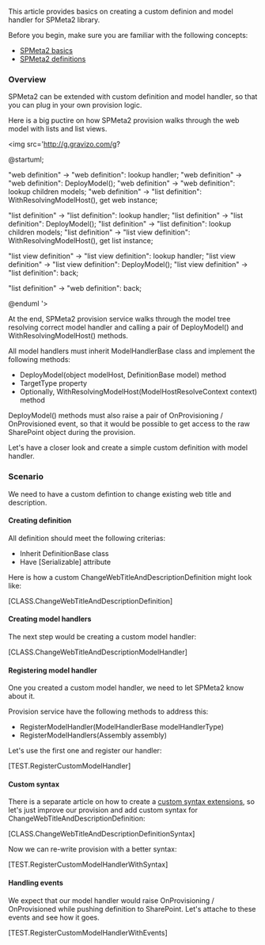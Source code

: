 ﻿<properties
	pageTitle="Writing custom definition"
    pageName="writing-custom-definition"
    parentPageId="36872"
/>

This article provides basics on creating a custom definion and model handler for SPMeta2 library.

Before you begin, make sure you are familiar with the following concepts:

* [SPMeta2 basics](http://docs.subpointsolutions.com/spmeta2/basics/)
* [SPMeta2 definitions](http://docs.subpointsolutions.com/spmeta2/definitions/)

### Overview
SPMeta2 can be extended with custom definition and model handler, so that you can plug in your own provision logic.

Here is a big puctire on how SPMeta2 provision walks through the web model with lists and list views.

<img src='http://g.gravizo.com/g?

@startuml;

"web definition" -> "web definition": lookup handler;
"web definition" -> "web definition": DeployModel();
"web definition" -> "web definition": lookup children models;
"web definition" -> "list definition": WithResolvingModelHost(), get web instance;

"list definition" -> "list definition": lookup handler;
"list definition" -> "list definition": DeployModel();
"list definition" -> "list definition": lookup children models;
"list definition" -> "list view definition": WithResolvingModelHost(), get list instance;

"list view definition" -> "list view definition": lookup handler;
"list view definition" -> "list view definition": DeployModel();
"list view definition" -> "list definition": back;

"list definition" -> "web definition": back;
     
@enduml
'>

At the end, SPMeta2 provision service walks through the model tree resolving correct model handler and calling a pair of DeployModel() and WithResolvingModelHost() methods.

All model handlers must inherit ModelHandlerBase class and implement the following methods:

* DeployModel(object modelHost, DefinitionBase model) method
* TargetType property
* Optionally, WithResolvingModelHost(ModelHostResolveContext context) method

DeployModel() methods must also raise a pair of OnProvisioning / OnProvisioned event, so that it would be possible to get access to the raw SharePoint object during the provision.

Let's have a closer look and create a simple custom definition with model handler.

### Scenario
We need to have a custom defintion to change existing web title and description.

#### Creating definition
All definition should meet the following criterias:

* Inherit DefinitionBase class
* Have [Serializable] attribute

Here is how a custom ChangeWebTitleAndDescriptionDefinition might look like:

[CLASS.ChangeWebTitleAndDescriptionDefinition]

#### Creating model handlers
The next step would be creating a custom model handler:

[CLASS.ChangeWebTitleAndDescriptionModelHandler]

#### Registering model handler
One you created a custom model handler, we need to let SPMeta2 know about it.

Provision service have the following methods to address this:

* RegisterModelHandler(ModelHandlerBase modelHandlerType)
* RegisterModelHandlers(Assembly assembly)

Let's use the first one and register our handler:

[TEST.RegisterCustomModelHandler]

#### Custom syntax
There is a separate article on how to create a [custom syntax extensions](http://docs.subpointsolutions.com/spmeta2/extensibility/writing-custom-syntax/), so let's just improve our provision and add custom syntax for ChangeWebTitleAndDescriptionDefinition:

[CLASS.ChangeWebTitleAndDescriptionDefinitionSyntax]

Now we can re-write provision with a better syntax:

[TEST.RegisterCustomModelHandlerWithSyntax]

#### Handling events
We expect that our model handler would raise OnProvisioning / OnProvisioned while pushing definition to SharePoint. Let's attache to these events and see how it goes.

[TEST.RegisterCustomModelHandlerWithEvents]
